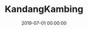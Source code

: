 ---
layout: inner
position: right
title: 'KandangKambing'
lead_text: 'Built the app top to bottom, developed the backend components and the Android app for the livestock selling & rearing service platform.'
tags: ['AWS', 'MySQL', 'PHP', 'Yii 2', 'API', 'Kotlin', 'Android SDK']
featured_image: ['/img/posts/kk1.png','/img/posts/kk2.png']
date: 2019-07-01 00:00:00
categories: ['Backend Dev','Mobile Dev']
project_link: 'https://play.google.com/store/apps/details?id=id.kandangkambing.app'
button_icon: 'google-play'
button_text: 'View on Google Play'
order: 22
visible: 1
company: 'Self-employed'
---